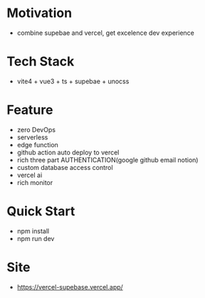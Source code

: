 # Motivation
- combine supebae and vercel, get excelence dev experience
  
# Tech Stack
- vite4 + vue3 + ts + supebae + unocss
# Feature
- zero DevOps
- serverless
- edge function
- github action auto deploy to vercel
- rich three part AUTHENTICATION(google github email notion)
- custom database access control
- vercel ai
- rich monitor

# Quick Start

- npm install
- npm run dev

# Site
- https://vercel-supebase.vercel.app/
